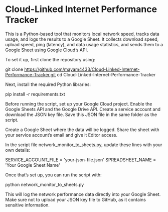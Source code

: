# Cloud-Linked Internet Performance Tracker

This is a Python-based tool that monitors local network speed, tracks data usage, and logs the results to a Google Sheet. It collects download speed, upload speed, ping (latency), and data usage statistics, and sends them to a Google Sheet using Google Cloud’s API.

To set it up, first clone the repository using:

git clone https://github.com/mayam4433/Cloud-Linked-Internet-Performance-Tracker.git
cd Cloud-Linked-Internet-Performance-Tracker

Next, install the required Python libraries:

pip install -r requirements.txt

Before running the script, set up your Google Cloud project. Enable the Google Sheets API and the Google Drive API. Create a service account and download the JSON key file. Save this JSON file in the same folder as the script.

Create a Google Sheet where the data will be logged. Share the sheet with your service account’s email and give it Editor access.

In the script file network_monitor_to_sheets.py, update these lines with your own details:

SERVICE_ACCOUNT_FILE = 'your-json-file.json'
SPREADSHEET_NAME = 'Your Google Sheet Name'

Once that’s set up, you can run the script with:

python network_monitor_to_sheets.py

This will log the network performance data directly into your Google Sheet. Make sure not to upload your JSON key file to GitHub, as it contains sensitive information.

